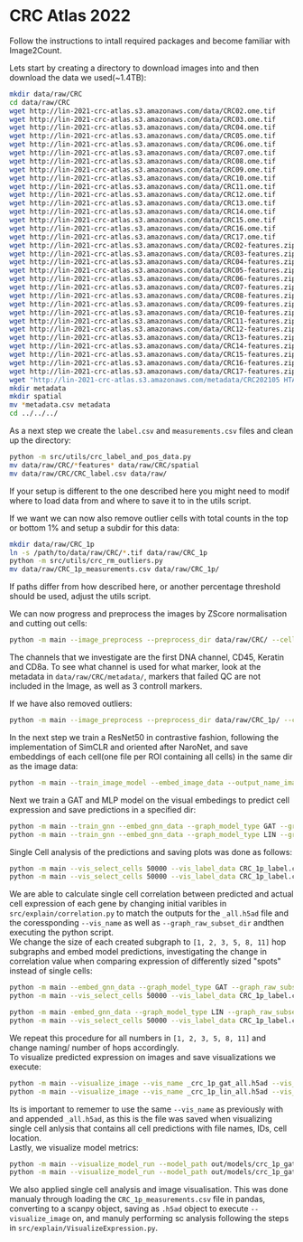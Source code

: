 # CRC Atlas 2022

Follow the instructions to intall required packages and become familiar with Image2Count.  

Lets start by creating a directory to download images into and then download the data we used(~1.4TB):
```sh
mkdir data/raw/CRC
cd data/raw/CRC
wget http://lin-2021-crc-atlas.s3.amazonaws.com/data/CRC02.ome.tif
wget http://lin-2021-crc-atlas.s3.amazonaws.com/data/CRC03.ome.tif
wget http://lin-2021-crc-atlas.s3.amazonaws.com/data/CRC04.ome.tif
wget http://lin-2021-crc-atlas.s3.amazonaws.com/data/CRC05.ome.tif
wget http://lin-2021-crc-atlas.s3.amazonaws.com/data/CRC06.ome.tif
wget http://lin-2021-crc-atlas.s3.amazonaws.com/data/CRC07.ome.tif
wget http://lin-2021-crc-atlas.s3.amazonaws.com/data/CRC08.ome.tif
wget http://lin-2021-crc-atlas.s3.amazonaws.com/data/CRC09.ome.tif
wget http://lin-2021-crc-atlas.s3.amazonaws.com/data/CRC10.ome.tif
wget http://lin-2021-crc-atlas.s3.amazonaws.com/data/CRC11.ome.tif
wget http://lin-2021-crc-atlas.s3.amazonaws.com/data/CRC12.ome.tif
wget http://lin-2021-crc-atlas.s3.amazonaws.com/data/CRC13.ome.tif
wget http://lin-2021-crc-atlas.s3.amazonaws.com/data/CRC14.ome.tif
wget http://lin-2021-crc-atlas.s3.amazonaws.com/data/CRC15.ome.tif
wget http://lin-2021-crc-atlas.s3.amazonaws.com/data/CRC16.ome.tif
wget http://lin-2021-crc-atlas.s3.amazonaws.com/data/CRC17.ome.tif
wget http://lin-2021-crc-atlas.s3.amazonaws.com/data/CRC02-features.zip
wget http://lin-2021-crc-atlas.s3.amazonaws.com/data/CRC03-features.zip
wget http://lin-2021-crc-atlas.s3.amazonaws.com/data/CRC04-features.zip
wget http://lin-2021-crc-atlas.s3.amazonaws.com/data/CRC05-features.zip
wget http://lin-2021-crc-atlas.s3.amazonaws.com/data/CRC06-features.zip
wget http://lin-2021-crc-atlas.s3.amazonaws.com/data/CRC07-features.zip
wget http://lin-2021-crc-atlas.s3.amazonaws.com/data/CRC08-features.zip
wget http://lin-2021-crc-atlas.s3.amazonaws.com/data/CRC09-features.zip
wget http://lin-2021-crc-atlas.s3.amazonaws.com/data/CRC10-features.zip
wget http://lin-2021-crc-atlas.s3.amazonaws.com/data/CRC11-features.zip
wget http://lin-2021-crc-atlas.s3.amazonaws.com/data/CRC12-features.zip
wget http://lin-2021-crc-atlas.s3.amazonaws.com/data/CRC13-features.zip
wget http://lin-2021-crc-atlas.s3.amazonaws.com/data/CRC14-features.zip
wget http://lin-2021-crc-atlas.s3.amazonaws.com/data/CRC15-features.zip
wget http://lin-2021-crc-atlas.s3.amazonaws.com/data/CRC16-features.zip
wget http://lin-2021-crc-atlas.s3.amazonaws.com/data/CRC17-features.zip
wget "http://lin-2021-crc-atlas.s3.amazonaws.com/metadata/CRC202105 HTAN channel metadata.csv"
mkdir metadata
mkdir spatial
mv *metadata.csv metadata
cd ../../../
```

As a next step we create the `label.csv` and `measurements.csv` files and clean up the directory:
```sh
python -m src/utils/crc_label_and_pos_data.py
mv data/raw/CRC/*features* data/raw/CRC/spatial
mv data/raw/CRC/CRC_label.csv data/raw/
```
If your setup is different to the one described here you might need to modif where to load data from and where to save it to in the utils script.  


If we want we can now also remove outlier cells with total counts in the top or bottom 1% and setup a subdir for this data:
```sh
mkdir data/raw/CRC_1p
ln -s /path/to/data/raw/CRC/*.tif data/raw/CRC_1p
python -m src/utils/crc_rm_outliers.py
mv data/raw/CRC_1p_measurements.csv data/raw/CRC_1p/
```
If paths differ from how described here, or another percentage threshold should be used, adjust the utils script.  

We can now progress and preprocess the images by ZScore normalisation and cutting out cells:
```sh
python -m main --image_preprocess --preprocess_dir data/raw/CRC/ --cell_cutout 34 --preprocess_workers 26 --preprocess_channels 0,10,14,19
```
The channels that we investigate are the first DNA channel, CD45, Keratin and CD8a. To see what channel is used for what marker, look at the metadata in `data/raw/CRC/metadata/`, markers that failed QC are not included in the Image, as well as 3 controll markers.  

If we have also removed outliers:  

```sh
python -m main --image_preprocess --preprocess_dir data/raw/CRC_1p/ --cell_cutout 34 --preprocess_workers 26 --preprocess_channels 0,10,14,19 --preprocess_mean_std_dir 'data/raw/CRC/'
```

In the next step we train a ResNet50 in contrastive fashion, following the implementation of SimCLR and oriented after NaroNet, and save embeddings of each cell(one file per ROI containing all cells) in the same dir as the image data:

```sh
python -m main --train_image_model --embed_image_data --output_name_image out/models/CRC_image_contrast_50_256_32.pt --embedding_size_image 256 --contrast_size_image 32 --crop_factor 0.2 --resnet_model '50'  --num_workers_image 14 --lr_image 0.002 --epochs_image 100 --warmup_epochs_image 10 --batch_size_image 1024 --image_dir data/raw/CRC_1p
```

Next we train a GAT and MLP model on the visual embedings to predict cell expression and save predictions in a specified dir:

```sh
python -m main --train_gnn --embed_gnn_data --graph_model_type GAT --graph_raw_subset_dir CRC_1p  --train_ratio_graph 0.6 --val_ratio_graph 0.2 --batch_size_graph 64 --epochs_graph 3000 --num_workers_graph 8 --num_node_features 256 --num_embed_features 128 --lr_graph 0.001 --layers_graph 3 --output_name_graph out/models/CRC_1p_gat.pt --output_graph_embed out/CRC_1p_gat/  --graph_label_data CRC_1p_label.csv --early_stopping_graph 50 --heads_graph 16 --node_dropout 0.0 --edge_dropout 0.3 --subgraphs_per_graph 49 --num_hops 11 --seed 44  
python -m main --train_gnn --embed_gnn_data --graph_model_type LIN --graph_raw_subset_dir CRC_1p  --train_ratio_graph 0.6 --val_ratio_graph 0.2 --batch_size_graph 64 --epochs_graph 3000 --num_workers_graph 8 --num_node_features 256 --num_embed_features 128 --lr_graph 0.001 --layers_graph 6 --output_name_graph out/models/CRC_1p_lin.pt --output_graph_embed out/CRC_1p_lin/  --graph_label_data CRC_1p_label.csv --early_stopping_graph 50 --node_dropout 0.0 --subgraphs_per_graph 49 --num_hops 11 --seed 44
```

Single Cell analysis of the predictions and saving plots was done as follows:

```sh
python -m main --vis_select_cells 50000 --vis_label_data CRC_1p_label.csv --processed_subset_dir CRC_1p --figure_dir figures/CRC_1p_gat/ --embed_dir out/CRC_1p_gat/ --vis_name _CRC_1p_gat --visualize_expression  
python -m main --vis_select_cells 50000 --vis_label_data CRC_1p_label.csv --processed_subset_dir CRC_1p --figure_dir figures/CRC_1p_lin/ --embed_dir out/CRC_1p_lin/ --vis_name _CRC_1p_lin --visualize_expression
```

We are able to calculate single cell correlation between predicted and actual cell expression of each gene by changing initial varibles in `src/explain/correlation.py` to match the outputs for the `_all.h5ad` file and the coressponding `--vis_name` as well as `--graph_raw_subset_dir` andthen executing the python script.  
We change the size of each created subgraph to `[1, 2, 3, 5, 8, 11]` hop subgraphs and embed model predictions, investigating the change in correlation value when comparing expression of differently sized "spots" instead of single cells:

```sh
python -m main --embed_gnn_data --graph_model_type GAT --graph_raw_subset_dir CRC_1p --batch_size_graph 64 --num_workers_graph 8 --num_node_features 256 --num_embed_features 128 --lr_graph 0.001 --layers_graph 3 --output_name_graph out/models/CRC_1p_gat.pt --output_graph_embed out/CRC_1p_gat_900_1/  --graph_label_data CRC_1p_label.csv --heads_graph 16 --subgraphs_per_graph 900 --num_hops 1 --seed 44
python -m main --vis_select_cells 50000 --vis_label_data CRC_1p_label.csv --processed_subset_dir CRC_1p --figure_dir figures/CRC_1p_gat/900_1/ --embed_dir out/CRC_1p_gat_900_1/ --vis_name _CRC_1p_gat_900_1 --visualize_expression 

python -m main -embed_gnn_data --graph_model_type LIN --graph_raw_subset_dir CRC_1p --batch_size_graph 64 --num_workers_graph 8 --num_node_features 256 --num_embed_features 128 --lr_graph 0.001 --layers_graph 6 --output_name_graph out/models/CRC_1p_lin.pt --output_graph_embed out/CRC_1p_lin_8001/  --graph_label_data CRC_1p_label.csv --subgraphs_per_graph 900 --num_hops 1 --seed 44
python -m main --vis_select_cells 50000 --vis_label_data CRC_1p_label.csv --processed_subset_dir CRC_1p --figure_dir figures/CRC_1p_lin/900_1/ --embed_dir out/CRC_1p_lin_900_1/ --vis_name _CRC_1p_lin_900_1 --visualize_expression
```
We repeat this procedure for all numbers in `[1, 2, 3, 5, 8, 11]` and change naming/ number of hops accordingly.  
To visualize predicted expression on images and save visualizations we execute:

```sh
python -m main --visualize_image --vis_name _crc_1p_gat_all.h5ad --vis_img_raw_subset_dir CRC_1p --vis_channel 0 --name_tiff CRC03.ome.tif --figure_img_dir figures/crc_1p_gat/crc03/ --vis_protein Hoechst1,CD3,Ki67,CD4,CD20,CD163,Ecadherin,LaminABC,PCNA,NaKATPase,Keratin,CD45,CD68,FOXP3,Vimentin,Desmin,Ki67_570,CD45RO,aSMA,PD1,CD8a,PDL1,CDX2,CD31,Collagen --vis_img_xcoords 22201 25893 --vis_img_ycoords 14729 18421 --vis_all_channels
python -m main --visualize_image --vis_name _crc_1p_lin_all.h5ad --vis_img_raw_subset_dir CRC_1p --vis_channel 0 --name_tiff CRC03.ome.tif --figure_img_dir figures/crc_1p_lin/crc03/ --vis_protein Hoechst1,CD3,Ki67,CD4,CD20,CD163,Ecadherin,LaminABC,PCNA,NaKATPase,Keratin,CD45,CD68,FOXP3,Vimentin,Desmin,Ki67_570,CD45RO,aSMA,PD1,CD8a,PDL1,CDX2,CD31,Collagen --vis_img_xcoords 22201 25893 --vis_img_ycoords 14729 18421 --vis_all_channels
```

Its is important to rememer to use the same `--vis_name` as previously with and appended `_all.h5ad`, as this is the file was saved when visualizing single cell anlysis that contains all cell predictions with file names, IDs, cell location.  
Lastly, we visualize model metrics:

```sh
python -m main --visualize_model_run --model_path out/models/crc_1p_gat.pt --output_model_name crc_1p_gat --figure_model_dir figures/crc_1p_gat
python -m main --visualize_model_run --model_path out/models/crc_1p_gat.pt --output_model_name crc_1p_gat --figure_model_dir figures/crc_1p_gat
```

We also applied single cell analysis and image visualisation. This was done manualy through loading the `CRC_1p_measurements.csv` file in pandas, converting to a scanpy object, saving as `.h5ad` object to execute `--visualize_image` on, and manuly performing sc analysis following the steps in `src/explain/VisualizeExpression.py`.
